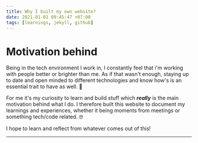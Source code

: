 ```yaml
---
title: Why I built my own website? 
date: 2021-01-01 09:45:47 +07:00
tags: [learnings, jekyll, github]
---
```


# Motivation behind

Being in the tech environment I work in, I constantly feel that i'm working with people better or brighter than me. As if that wasn't enough, staying up to date and open minded to different technologies and know how's is an essential trait to have as well. 👀

For me it's my curiosity to learn and build stuff which ***really*** is the main motivation behind what I do. I therefore built this website to document my learnings and experiences, whether it being moments from meetings or something tech/code related. 🤓

I hope to learn and reflect from whatever comes out of this!

***